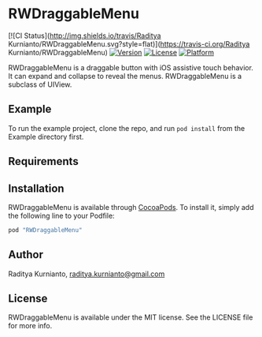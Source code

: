 # RWDraggableMenu

[![CI Status](http://img.shields.io/travis/Raditya Kurnianto/RWDraggableMenu.svg?style=flat)](https://travis-ci.org/Raditya Kurnianto/RWDraggableMenu)
[![Version](https://img.shields.io/cocoapods/v/RWDraggableMenu.svg?style=flat)](http://cocoapods.org/pods/RWDraggableMenu)
[![License](https://img.shields.io/cocoapods/l/RWDraggableMenu.svg?style=flat)](http://cocoapods.org/pods/RWDraggableMenu)
[![Platform](https://img.shields.io/cocoapods/p/RWDraggableMenu.svg?style=flat)](http://cocoapods.org/pods/RWDraggableMenu)


RWDraggableMenu is a draggable button with iOS assistive touch behavior. It can expand and collapse to reveal the menus. RWDraggableMenu is a subclass of UIView.

## Example

To run the example project, clone the repo, and run `pod install` from the Example directory first.

## Requirements

## Installation

RWDraggableMenu is available through [CocoaPods](http://cocoapods.org). To install
it, simply add the following line to your Podfile:

```ruby
pod "RWDraggableMenu"
```

## Author

Raditya Kurnianto, raditya.kurnianto@gmail.com

## License

RWDraggableMenu is available under the MIT license. See the LICENSE file for more info.
